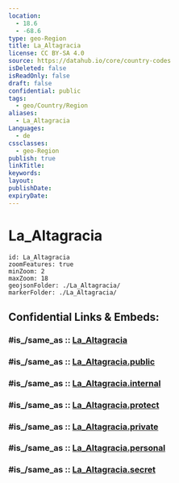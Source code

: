 ```yaml
---
location:
  - 18.6
  - -68.6
type: geo-Region
title: La_Altagracia
license: CC BY-SA 4.0
source: https://datahub.io/core/country-codes
isDeleted: false
isReadOnly: false
draft: false
confidential: public
tags:
  - geo/Country/Region
aliases:
  - La_Altagracia
Languages:
  - de
cssclasses:
  - geo-Region
publish: true
linkTitle:
keywords:
layout:
publishDate:
expiryDate:
---
```


# La_Altagracia

```leaflet
id: La_Altagracia
zoomFeatures: true 
minZoom: 2 
maxZoom: 18
geojsonFolder: ./La_Altagracia/
markerFolder: ./La_Altagracia/
```


## Confidential Links & Embeds: 

### #is_/same_as :: [La_Altagracia](/_Standards/Earth/Continent/America~Caribbean/Dominican_Rep/provinces~Dominican_Rep/La_Altagracia.md) 

### #is_/same_as :: [La_Altagracia.public](/_public/Earth/Continent/America~Caribbean/Dominican_Rep/provinces~Dominican_Rep/La_Altagracia.public.md) 

### #is_/same_as :: [La_Altagracia.internal](/_internal/Earth/Continent/America~Caribbean/Dominican_Rep/provinces~Dominican_Rep/La_Altagracia.internal.md) 

### #is_/same_as :: [La_Altagracia.protect](/_protect/Earth/Continent/America~Caribbean/Dominican_Rep/provinces~Dominican_Rep/La_Altagracia.protect.md) 

### #is_/same_as :: [La_Altagracia.private](/_private/Earth/Continent/America~Caribbean/Dominican_Rep/provinces~Dominican_Rep/La_Altagracia.private.md) 

### #is_/same_as :: [La_Altagracia.personal](/_personal/Earth/Continent/America~Caribbean/Dominican_Rep/provinces~Dominican_Rep/La_Altagracia.personal.md) 

### #is_/same_as :: [La_Altagracia.secret](/_secret/Earth/Continent/America~Caribbean/Dominican_Rep/provinces~Dominican_Rep/La_Altagracia.secret.md)

